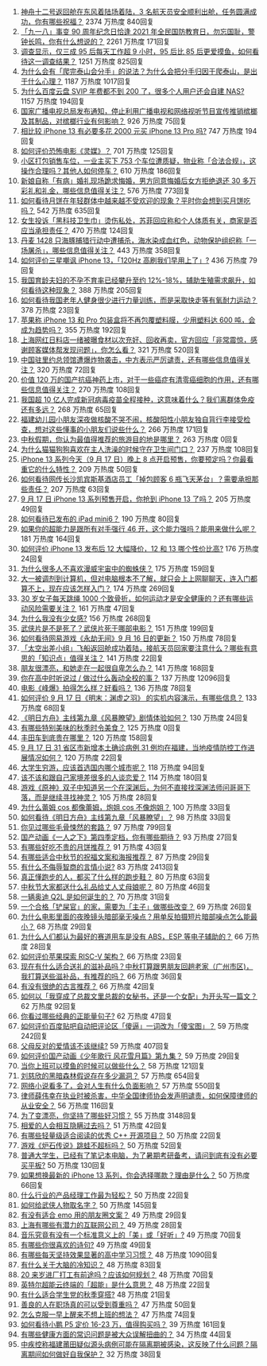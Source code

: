 1. [神舟十二号返回舱在东风着陆场着陆，3 名航天员安全顺利出舱，任务圆满成功，你有哪些祝福？](https://www.zhihu.com/question/486903558) 2374 万热度 840回复
1. [「九一八」事变 90 周年纪念日恰逢 2021 年全民国防教育日，勿忘国耻，警钟长鸣，你有什么想说的？](https://www.zhihu.com/question/486830339) 2261 万热度 171回复
1. [调查显示，仅三成 95 后每天工作超 9 小时，95 后比 85 后更爱摸鱼，如何看待这一调查结果？](https://www.zhihu.com/question/487345838) 1251 万热度 825回复
1. [为什么会有「爬完泰山会分手」的说法？为什么会把分手归因于爬泰山，是出于什么心理？](https://www.zhihu.com/question/446705543) 1187 万热度 1017回复
1. [为什么百度云盘 SVIP 年费都不到 200 了，很多个人用户还会自建 NAS?](https://www.zhihu.com/question/420273850) 1157 万热度 194回复
1. [国家广播电视总局发布通知，停止利用广播电视和网络视听节目宣传推销槟榔及其制品，对槟榔行业有何影响？](https://www.zhihu.com/question/487493123) 926 万热度 75回复
1. [相比较 iPhone 13 有必要多花 2000 元买 iPhone 13 Pro 吗?](https://www.zhihu.com/question/486972280) 747 万热度 194回复
1. [如何评价恐怖电影《灵媒》？](https://www.zhihu.com/question/448539174) 701 万热度 125回复
1. [小区打包销售车位，一业主买下 753 个车位遭质疑，物业称「合法合规」，这操作合理吗？其他人如何停车？](https://www.zhihu.com/question/487008104) 610 万热度 186回复
1. [新娘自称「有病」婚礼现场跪求悔婚，男方同意悔婚后女方拒绝退还 30 多万彩礼和礼金，哪些信息值得关注？](https://www.zhihu.com/question/487396480) 576 万热度 773回复
1. [如何看待月饼在年轻群体中越来越不受欢迎的现象？平时你会想到买月饼吃吗？](https://www.zhihu.com/question/485591001) 542 万热度 635回复
1. [女生投诉「黑科技卫生巾」烫伤私处，苏菲回应称和个人体质有关，商家是否应当承担责任？](https://www.zhihu.com/question/487394477) 470 万热度 124回复
1. [丹麦 1428 只海豚捕猎行动中遭捕杀，海水染成血红色，动物保护组织称「一场屠杀」，哪些信息值得关注？](https://www.zhihu.com/question/486715589) 443 万热度 358回复
1. [如何评价三星嘲讽 iPhone 13，「120Hz 高刷我们早用上了」?](https://www.zhihu.com/question/486938897) 436 万热度 79回复
1. [我国育龄夫妇的不孕不育率已经攀升至约 12%-18%，辅助生殖需求飙升，如何看待这种现象？](https://www.zhihu.com/question/486954863) 388 万热度 205回复
1. [如何看待我国老年人健身很少进行力量训练，而是采取快走等有氧耐力运动？](https://www.zhihu.com/question/484848451) 378 万热度 23回复
1. [苹果称 iPhone 13 和 Pro 包装盒将不再包覆塑料膜，少用塑料达 600 吨，会成为趋势吗？](https://www.zhihu.com/question/487009832) 355 万热度 192回复
1. [上海网红日料店一绪被曝食材以次充好、回收再卖，官方回应「非常震惊，感谢顾客媒体帮发现问题」，你怎么看？](https://www.zhihu.com/question/486860382) 321 万热度 520回复
1. [中国驻里约总领馆遭爆炸物袭击，中方表示严厉谴责，还有哪些信息值得关注？](https://www.zhihu.com/question/487550506) 320 万热度 72回复
1. [价值 120 万的国产抗癌神药上市，对于一些癌症有清零癌细胞的作用，还有哪些信息值得关注？](https://www.zhihu.com/question/487048154) 270 万热度 108回复
1. [我国超 10 亿人完成新冠病毒疫苗全程接种，这意味着什么？我们离群体免疫还有多远？](https://www.zhihu.com/question/487217704) 268 万热度 65回复
1. [福建幼儿园小朋友深夜做核酸不哭不闹，核酸阳性小朋友独自背行李接受检查，想对这些懂事的小朋友们说些什么？](https://www.zhihu.com/question/487238728) 266 万热度 171回复
1. [中秋假期，你认为最值得推荐的旅游目的地是哪里？](https://www.zhihu.com/roundtable/101travel) 263 万热度 0回复
1. [为什么猫猫狗狗喜欢在主人洗澡的时候守在卫生间门口？](https://www.zhihu.com/question/20194393) 237 万热度 108回复
1. [iPhone 13 系列今天（9 月 17 日）晚上 8 点开启预售，你要预定吗？你最看重它的什么特性？](https://www.zhihu.com/question/487434140) 209 万热度 50回复
1. [如何看待网传长沙凯宾斯基酒店员工「掉包顾客 6 瓶飞天茅台」？需要承担那些责任？](https://www.zhihu.com/question/485874979) 207 万热度 63回复
1. [9 月 17 日 iPhone 13 系列预售开启，你抢到 iPhone 13 了吗？](https://www.zhihu.com/question/487489917) 205 万热度 49回复
1. [如何看待已发布的 iPad mini6？](https://www.zhihu.com/question/483103417) 190 万热度 80回复
1. [如果你的超能力是跟所有对手强行 46 开，这个能力强吗？能用来做什么呢？](https://www.zhihu.com/question/476362902) 181 万热度 164回复
1. [如何评价 iPhone 13 发布后 12 大幅降价，12 和 13 哪个性价比高?](https://www.zhihu.com/question/486974077) 176 万热度 24回复
1. [为什么很多人不喜欢漫威宇宙中的蜘蛛侠？](https://www.zhihu.com/question/374194759) 175 万热度 159回复
1. [大一被调剂到计算机，但对电脑根本不了解，就只会上上网聊聊天，连入门都算不上，现在应该怎样入门？](https://www.zhihu.com/question/479300955) 174 万热度 269回复
1. [30 岁女子每天跳绳 1000 个致骨折，如何运动才是安全健康的？还有哪些运动风险需要关注？](https://www.zhihu.com/question/486752172) 161 万热度 47回复
1. [为什么我没有少女感?](https://www.zhihu.com/question/437488060) 156 万热度 268回复
1. [武侠片是不是死了？武侠片死于哪部电影？](https://www.zhihu.com/question/19633656) 151 万热度 199回复
1. [如何看待网易游戏《永劫无间》9 月 16 日的更新？](https://www.zhihu.com/question/487142869) 150 万热度 78回复
1. [「太空出差小组」飞船返回舱成功着陆，接航天员回家要注意什么？哪些有意思的「知识点」值得关注？](https://www.zhihu.com/question/487160541) 141 万热度 22回复
1. [朋友很漂亮，和她走在一起很自卑怎么办？](https://www.zhihu.com/question/486363519) 141 万热度 168回复
1. [你在高中时听说过 / 做过什么轰动全校的事？](https://www.zhihu.com/question/319923069) 137 万热度 12096回复
1. [电影《峰爆》拍得怎么样？好看吗？](https://www.zhihu.com/question/486231829) 136 万热度 78回复
1. [如何评价 9 月 17 日《明末：渊虚之羽》 的实机内容演示，有哪些信息？](https://www.zhihu.com/question/487480544) 133 万热度 68回复
1. [《明日方舟》主线第九章《风暴瞭望》剧情体验如何？](https://www.zhihu.com/question/487221560) 130 万热度 24回复
1. [有哪些特别美味的秋季时令美食？](https://www.zhihu.com/roundtable/zhmsxianweidangshi) 125 万热度 0回复
1. [丰田车到底贵在哪里？](https://www.zhihu.com/question/461630432) 120 万热度 158回复
1. [9 月 17 日 31 省区市新增本土确诊病例 31 例均在福建，当地疫情防控工作进展情况如何？](https://www.zhihu.com/question/487550384) 120 万热度 22回复
1. [大学生穷游，应该首选国内哪个城市呢？](https://www.zhihu.com/question/481768877) 118 万热度 94回复
1. [该不该和跟自己家境差很多的人谈恋爱？](https://www.zhihu.com/question/487323670) 114 万热度 180回复
1. [游戏《原神》双子中知道另一个在深渊后，为何不直接找深渊法师问哥哥下落，而是继续寻找神灵？](https://www.zhihu.com/question/485034912) 105 万热度 28回复
1. [为什么蕾姆 cos 都像蕾姆，炮姐 cos 不像炮姐？](https://www.zhihu.com/question/486225501) 100 万热度 33回复
1. [如何看待《明日方舟》主线第九章「风暴瞭望」？](https://www.zhihu.com/question/484268292) 98 万热度 33回复
1. [你见过哪些毛骨悚然的套路？](https://www.zhihu.com/question/268588131) 97 万热度 799回复
1. [国产动画《一人之下》第四季定档，你有哪些期待？](https://www.zhihu.com/question/487428349) 93 万热度 27回复
1. [有哪些好吃不贵的月饼推荐？](https://www.zhihu.com/question/294219380) 91 万热度 43回复
1. [有哪些适合中秋节的祝福文案和海报推荐？](https://www.zhihu.com/question/486362401) 87 万热度 29回复
1. [有什么不侮辱智商的言情小说?](https://www.zhihu.com/question/326890140) 83 万热度 2413回复
1. [真正懂跑步的人，都买了什么样的跑步鞋？](https://www.zhihu.com/question/475060356) 80 万热度 63回复
1. [中秋节大家都送什么礼品给丈人丈母娘呢？](https://www.zhihu.com/question/294400054) 80 万热度 46回复
1. [一辆奥迪 Q2L 是如何诞生的？](https://www.zhihu.com/question/485740772) 70 万热度 31回复
1. [一个合格「铲屎官」的家，需要为「主子」做哪些改变？](https://www.zhihu.com/question/483882410) 69 万热度 26回复
1. [为什么电影里面的夜晚镜头暗部毫无噪点？用单反拍摄短片暗部噪点怎么能最小？](https://www.zhihu.com/question/54640717) 68 万热度 29回复
1. [为什么人们都认为最好的赛道用车是没有 ABS，ESP 等电子辅助的？](https://www.zhihu.com/question/486369876) 66 万热度 28回复
1. [如何评价苹果探索 RISC-V 架构？](https://www.zhihu.com/question/484483023) 66 万热度 23回复
1. [现在有什么适合送礼的滋补品吗？中秋打算跟男朋友回趟老家（广州市区)，我打算送些滋补品，有推荐的吗？](https://www.zhihu.com/question/487072546) 66 万热度 36回复
1. [有没有很绝的古言推荐？](https://www.zhihu.com/question/477821182) 66 万热度 42回复
1. [如何以「我穿成了总裁文里总裁的女秘书，还是一个女配」为开头写一篇文？](https://www.zhihu.com/question/381369185) 62 万热度 92回复
1. [你看过哪些经典的正能量句子?](https://www.zhihu.com/question/487079971) 62 万热度 47回复
1. [如何评价百度贴吧自动把评论区「傻逼」一词改为「傻宝图」？](https://www.zhihu.com/question/486910251) 59 万热度 242回复
1. [父母反对的爱情该不该继续?](https://www.zhihu.com/question/484844509) 59 万热度 407回复
1. [如何评价国产动画《少年歌行 风花雪月篇》第九集？](https://www.zhihu.com/question/486711897) 59 万热度 29回复
1. [当你上班可以摸鱼的时候可以做些什么？](https://www.zhihu.com/question/365629693) 58 万热度 121回复
1. [刘慈欣的黑暗森林假说存在多少漏洞？](https://www.zhihu.com/question/451440009) 57 万热度 654回复
1. [网络小说看多了，会对人生有什么负面影响？](https://www.zhihu.com/question/434364269) 57 万热度 550回复
1. [律师薛伟幸在执业时被杀害，中华全国律师协会发声明谴责，如何保障律师的从业安全？](https://www.zhihu.com/question/486749468) 56 万热度 116回复
1. [为了变漂亮，你坚持了哪些好习惯？](https://www.zhihu.com/question/268216399) 55 万热度 3148回复
1. [相爱的人会相互隐瞒过去吗？](https://www.zhihu.com/question/36380039) 51 万热度 42回复
1. [有哪些轻量级适合阅读的优秀 C++ 开源项目？](https://www.zhihu.com/question/40131963) 50 万热度 22回复
1. [游戏《炉石传说》跳蛙不超标吗？](https://www.zhihu.com/question/486829367) 50 万热度 52回复
1. [普通大学生，已经有了笔记本电脑，为了暑期考研备考，请问到底有没有必要买平板?](https://www.zhihu.com/question/472324722) 50 万热度 130回复
1. [如果想换最新的 iPhone 13 系列，你会选择哪款？理由是什么？](https://www.zhihu.com/question/486917866) 50 万热度 66回复
1. [什么行业的产品经理工作最为轻松？](https://www.zhihu.com/question/475147237) 50 万热度 22回复
1. [如何给武侠人物取名字？](https://www.zhihu.com/question/31368962) 50 万热度 145回复
1. [有没有适合 emo 用的朋友圈文案？](https://www.zhihu.com/question/482216799) 49 万热度 29回复
1. [上海有哪些有潜力的互联网公司？](https://www.zhihu.com/question/298113973) 49 万热度 28回复
1. [音乐究竟有没有一个标准意义上的「美」或「好听」?](https://www.zhihu.com/question/486744270) 49 万热度 70回复
1. [有哪些你很喜欢的诗句?](https://www.zhihu.com/question/484521693) 49 万热度 49回复
1. [有哪些每天坚持效果显著的高中学习习惯？](https://www.zhihu.com/question/47351966) 48 万热度 1090回复
1. [有什么关于大脑的冷知识？](https://www.zhihu.com/question/38116139) 48 万热度 83回复
1. [20 来岁进厂打工有前途吗？应该如何规划？](https://www.zhihu.com/question/482051694) 48 万热度 70回复
1. [英特尔超能云终端的「超能」是什么意思？](https://www.zhihu.com/question/486529658) 48 万热度 22回复
1. [有什么适合学生党的秋季穿搭?](https://www.zhihu.com/question/347529728) 48 万热度 21回复
1. [善良的人在职场真的可以受到尊重吗？](https://www.zhihu.com/question/486789868) 47 万热度 50回复
1. [怎么克服一早上醒来不想上班的想法？](https://www.zhihu.com/question/487126048) 47 万热度 74回复
1. [如何看待小鹏 P5 定价 16-23 万，值得购买吗？](https://www.zhihu.com/question/472732035) 39 万热度 161回复
1. [有哪些健康方面的常识问题是被大众误解扭曲的？](https://www.zhihu.com/question/20472161) 34 万热度 44回复
1. [中疾控称福建莆田疑似源头病例可能在隔离期被感染，这反映了什么问题？隔离期间如何做好自我保护？](https://www.zhihu.com/question/487239764) 32 万热度 38回复